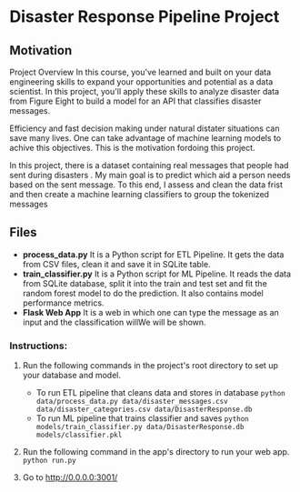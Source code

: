 # Disaster Response Pipeline Project

## Motivation

Project Overview In this course, you've learned and built on your data engineering skills to expand your opportunities and potential as a data scientist. In this project, you'll apply these skills to analyze disaster data from Figure Eight to build a model for an API that classifies disaster messages.

Efficiency and fast decision making under natural distater situations can save many lives. One can take advantage of machine learning models to achive this objectives. This is the motivation fordoing this project.

In this project, there is a dataset containing real messages that people had sent during disasters . My main goal is to predict which aid a person needs based on the sent message. To this end, I assess and clean the data frist and then create a machine learning classifiers to group the tokenized messages

## Files

- **process_data.py** It is a Python script for ETL Pipeline. It gets the data from CSV files, clean it and save it in SQLite table. 
- **train_classifier.py** It is a Python script for ML Pipeline. It reads the data from SQLite database, split it into the train and test set and fit the random forest model to do the prediction. It also contains model performance metrics. 
- **Flask Web App** It is a web in which one can type the message as an input and the classification willWe will be shown.

### Instructions:
1. Run the following commands in the project's root directory to set up your database and model.

    - To run ETL pipeline that cleans data and stores in database
        `python data/process_data.py data/disaster_messages.csv data/disaster_categories.csv data/DisasterResponse.db`
    - To run ML pipeline that trains classifier and saves
        `python models/train_classifier.py data/DisasterResponse.db models/classifier.pkl`

2. Run the following command in the app's directory to run your web app.
    `python run.py`

3. Go to http://0.0.0.0:3001/
